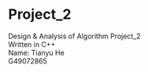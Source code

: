 # Project_2
Design &amp; Analysis of Algorithm Project_2  
Written in C++   
Name: Tianyu He  
G49072865

